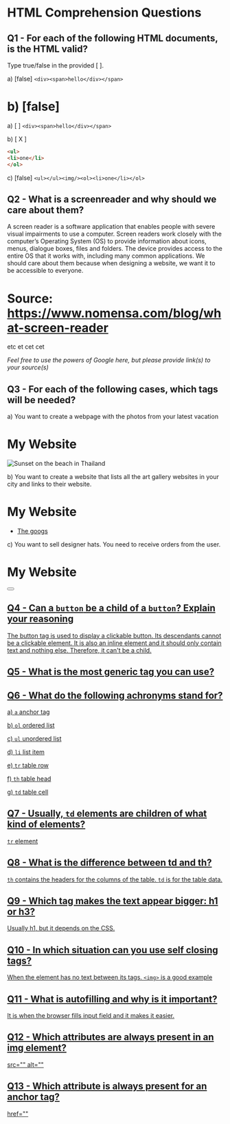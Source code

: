 # HTML Comprehension Questions

## Q1 - For each of the following HTML documents, is the HTML valid?

Type true/false in the provided [ ].


a) [false] `<div><span>hello</div></span>`

b) [false]
=======
a) [  ] `<div><span>hello</div></span>`

b) [ X ]


```html
<ul>
<li>one</li>
</ol>
```

c) [false] `<ul></ul><img/><ol><li>one</li></ol>`

## Q2 - What is a screenreader and why should we care about them?


A screen reader is a software application that enables people with severe visual impairments to use a computer. Screen readers work closely with the computer’s Operating System (OS) to provide information about icons, menus, dialogue boxes, files and folders. The device provides access to the entire OS that it works with, including many common applications. We should care about them because when designing a website, we want it to be accessible to everyone.

Source: https://www.nomensa.com/blog/what-screen-reader
=======
etc et cet cet 




_Feel free to use the powers of Google here, but please provide link(s) to your source(s)_


## Q3 - For each of the following cases, which tags will be needed?

a) You want to create a webpage with the photos from your latest vacation 

<html>
  <body>
    <h1>My Website</h1>
    <article>    
        <img
        src="https://example.com/images/thailand-sunset.png"
        alt="Sunset on the beach in Thailand"
        />
    </article>    
  </body>
</html>

b) You want to create a website that lists all the art gallery websites in your city and links to their website.

<html>
  <body>
    <h1>My Website</h1>
        <article>
        <ul>
        <li><a href="http://google.com">The googs</a></li>
        </ul>
        </article>    
  </body>
</html>


c) You want to sell designer hats. You need to receive orders from the user.

<html>
  <body>
    <h1>My Website</h1>
        <article>
        <button><a href="foobar"></button>
        </article>    
  </body>
</html>


## Q4 - Can a `button` be a child of a `button`? Explain your reasoning

The button tag is used to display a clickable button. Its descendants cannot be a clickable element.
It is also an inline element and it should only contain text and nothing else. Therefore, it can't be a child.

## Q5 - What is the most generic tag you can use?

<div>

## Q6 - What do the following achronyms stand for?

a) `a` anchor tag

b) `ol` ordered list

c) `ul` unordered list

d) `li` list item

e) `tr` table row 

f) `th` table head

g) `td` table cell

## Q7 - Usually, `td` elements are children of what kind of elements?

`tr` element

## Q8 - What is the difference between td and th?

`th` contains the headers for the columns of the table. `td` is for the table data.

## Q9 - Which tag makes the text appear bigger: h1 or h3?

Usually h1, but it depends on the CSS.

## Q10 - In which situation can you use self closing tags?

When the element has no text between its tags. 
`<img>` is a good example

## Q11 - What is autofilling and why is it important?

It is when the browser fills input field and it makes it easier.

## Q12 - Which attributes are always present in an img element?

src=""
alt=""

## Q13 - Which attribute is always present for an anchor tag?

href=""